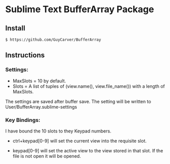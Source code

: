 # Sublime Text BufferArray Package

## Install

    $ https://github.com/GuyCarver/BufferArray

## Instructions

### Settings:

* MaxSlots = 10 by default.
* Slots = A list of tuples of (view.name(), view.file_name()) with a length of MaxSlots.

The settings are saved after buffer save.
The setting will be written to User/BufferArray.sublime-settings

### Key Bindings:

I have bound the 10 slots to they Keypad numbers.
* ctrl+keypad[0-9] will set the current view into the requisite slot.

* keypad[0-9] will set the active view to the view stored in that slot.  If the file is not open it will be opened.
